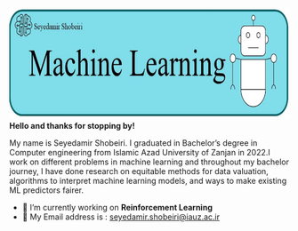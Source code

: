  <img src="Machine_learning_v1.jpg" alt="Machine_Learning" width="1000" height="200"> 
<b>Hello and thanks for stopping by!</b>

My name is Seyedamir Shobeiri.
I graduated in Bachelor’s degree in Computer engineering from Islamic Azad University of Zanjan in 2022.I work on different problems in machine learning and throughout my bachelor journey, I have done research on equitable methods for data valuation, algorithms to interpret machine learning models, and ways to make existing ML predictors fairer.

- 🌱 I’m currently working on <b>Reinforcement Learning</b>
- 💬 My Email address is : seyedamir.shobeiri@iauz.ac.ir

